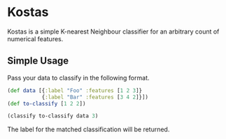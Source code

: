 
Kostas
======

Kostas is a simple K-nearest Neighbour classifier for an arbitrary
count of numerical features.

Simple Usage
------------

Pass your data to classify in the following format.

```clojure
(def data [{:label "Foo" :features [1 2 3]}
           {:label "Bar" :features [3 4 2]}])
(def to-classify [1 2 2])

(classify to-classify data 3)
```

The label for the matched classification will be returned.

